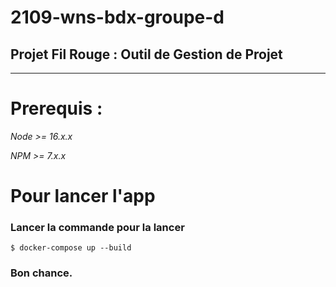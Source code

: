 # 2109-wns-bdx-groupe-d

## Projet Fil Rouge : Outil de Gestion de Projet

----------------------------

# Prerequis :
 *Node >= 16.x.x*
 
 *NPM >= 7.x.x*
 
# Pour lancer l'app

### Lancer la commande pour la lancer

`` $ docker-compose up --build ``

### Bon chance.
